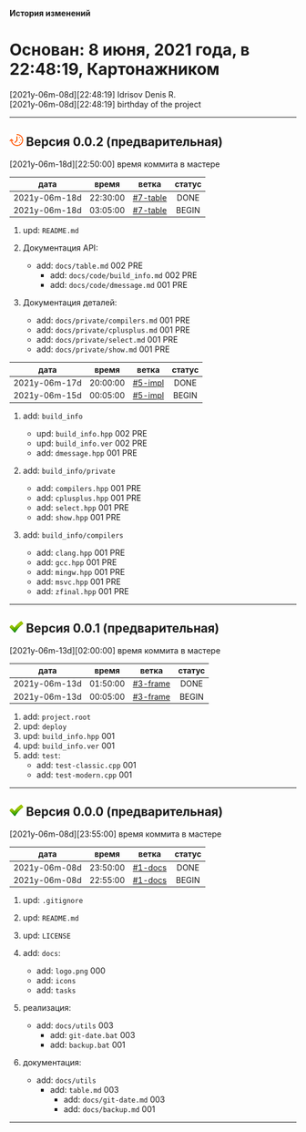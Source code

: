 [M]: #main  "история проекта"
[P]: icons/progress.png
[S]: icons/success.png
[B]: icons/bug.png

<a name="main"></a>
**История изменений**  

Основан: 8 июня, 2021 года, в 22:48:19, Картонажником
=====================================================

[2021y-06m-08d][22:48:19] Idrisov Denis R.  
[2021y-06m-08d][22:48:19] birthday of the project  

-----------------------------------------------------

<a name="v002"></a>
[![P]][M] **Версия 0.0.2 (предварительная)**
--------------------------------------------
[2021y-06m-18d][22:50:00] время коммита в мастере  

|      дата     |  время   |   ветка    | статус |  
|:-------------:|:--------:|:----------:|:------:|  
| 2021y-06m-18d | 22:30:00 | [#7-table] | DONE   |  
| 2021y-06m-18d | 03:05:00 | [#7-table] | BEGIN  |  

1) upd: `README.md`  

2) Документация API:  
     - add: `docs/table.md`              002 PRE  
       - add: `docs/code/build_info.md`    002 PRE  
       - add: `docs/code/dmessage.md`      001 PRE  

3) Документация деталей: 
     - add: `docs/private/compilers.md`    001 PRE  
     - add: `docs/private/cplusplus.md`    001 PRE  
     - add: `docs/private/select.md`       001 PRE  
     - add: `docs/private/show.md`         001 PRE  

[#7-table]: tasks/2021y-06m-18d-0007-table.md

|      дата     |  время   |   ветка   | статус |  
|:-------------:|:--------:|:---------:|:------:|  
| 2021y-06m-17d | 20:00:00 | [#5-impl] | DONE   |  
| 2021y-06m-15d | 00:05:00 | [#5-impl] | BEGIN  |  

1) add: `build_info`  
     - upd: `build_info.hpp`      002 PRE  
     - upd: `build_info.ver`      002 PRE  
     - add: `dmessage.hpp`        001 PRE  

2) add: `build_info/private`  
     - add: `compilers.hpp`       001 PRE  
     - add: `cplusplus.hpp`       001 PRE  
     - add: `select.hpp`          001 PRE  
     - add: `show.hpp`            001 PRE  

3) add: `build_info/compilers`  
     - add: `clang.hpp`           001 PRE  
     - add: `gcc.hpp`             001 PRE  
     - add: `mingw.hpp`           001 PRE  
     - add: `msvc.hpp`            001 PRE  
     - add: `zfinal.hpp`          001 PRE  

[#5-impl]: tasks/2021y-06m-15d-0005-impl.md

-----------------------------------------------------

<a name="v001"></a>
[![S]][M] **Версия 0.0.1 (предварительная)**
--------------------------------------------
[2021y-06m-13d][02:00:00] время коммита в мастере  

|      дата     |  время   |   ветка    | статус |  
|:-------------:|:--------:|:----------:|:------:|  
| 2021y-06m-13d | 01:50:00 | [#3-frame] | DONE   |  
| 2021y-06m-13d | 00:05:00 | [#3-frame] | BEGIN  |  

1) add: `project.root`  
2) upd: `deploy`  
3) upd: `build_info.hpp` 001  
4) upd: `build_info.ver` 001  
5) add: `test`:  
     - add: `test-classic.cpp` 001  
     - add: `test-modern.cpp`  001  

[#3-frame]: tasks/2021y-06m-13d-0003-frame.md

-----------------------------------------------------

<a name="v000"></a>
[![S]][M] **Версия 0.0.0 (предварительная)**
--------------------------------------------
[2021y-06m-08d][23:55:00] время коммита в мастере  

|      дата     |  время   |   ветка   | статус |  
|:-------------:|:--------:|:---------:|:------:|  
| 2021y-06m-08d | 23:50:00 | [#1-docs] | DONE   |  
| 2021y-06m-08d | 22:55:00 | [#1-docs] | BEGIN  |  

1) upd: `.gitignore`  
2) upd: `README.md`  
3) upd: `LICENSE`  

4) add: `docs`:  
     - add: `logo.png`             000  
     - add: `icons`  
     - add: `tasks`  

5) реализация:
     - add: `docs/utils`           003  
       - add: `git-date.bat`         003  
       - add: `backup.bat`           001  

6) документация:
     - add: `docs/utils`  
       - add: `table.md`           003  
         - add: `docs/git-date.md`   003  
         - add: `docs/backup.md`     001  

[#1-docs]: tasks/2021y-06m-08d-0001-docs.md

-----------------------------------------------------

